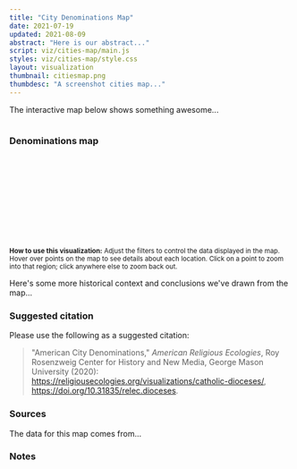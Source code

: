 ```yaml
---
title: "City Denominations Map"
date: 2021-07-19
updated: 2021-08-09
abstract: "Here is our abstract..."
script: viz/cities-map/main.js
styles: viz/cities-map/style.css
layout: visualization
thumbnail: citiesmap.png
thumbdesc: "A screenshot cities map..."
---
```


The interactive map below shows something awesome...

<div class="viz-block grid-x grid-padding-x">
  <div class="cell medium-12 xlarge-10 large-offset-1">
    <div class="row menu">
        <div class="columns small-12 medium-6">
            <div id="year-dropdown" class="filterSelection" name="year"></div>
        </div>
        <div class="columns small-12 medium-6">
            <div id="denomination-family-dropdown" class="filterSelection"></div>
        </div>
        <div class="columns small-12 medium-6">
            <div id="denomination-dropdown" class="filterSelection"></div>
        </div>
    </div>
  </div>
  <div class="cell medium-12 xlarge-10 large-offset-1">
    <h3>Denominations map</h3>
    <svg id="chrono-map" width="100%"></svg>
  </div>
  <div id="controls" class="cell medium-12 xlarge-10 large-offset-1">
    <div class="grid-x grid-padding-x">
      <div class="cell medium-6 xlarge-6">
        <p class="instructions">
          <small><strong>How to use this visualization:</strong> Adjust the filters to control the data displayed in the map. Hover over points on the map to see details about each location. Click on a point to zoom into that region; click anywhere else to zoom back out.</small>
        </p>
      </div>
    </div>
  </div>
</div>

Here's some more historical context and conclusions we've drawn from the map...

### Suggested citation

Please use the following as a suggested citation:

> "American City Denominations," *American Religious Ecologies*, Roy Rosenzweig Center for History and New Media, George Mason University (2020): <https://religiousecologies.org/visualizations/catholic-dioceses/>, <https://doi.org/10.31835/relec.dioceses>.

### Sources

The data for this map comes from...

### Notes

